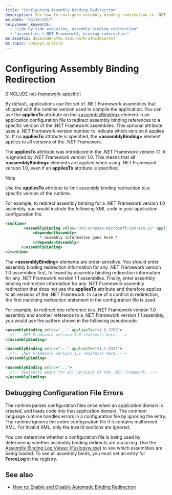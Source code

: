 ```yaml
---
title: "Configuring Assembly Binding Redirection"
description: See how to configure assembly binding redirection in .NET by using the appliesTo attribute in the assemblyBinding element of an application configuration file.
ms.date: "03/30/2017"
helpviewer_keywords:
  - "side-by-side execution, assembly binding redirection"
  - "assemblies [.NET Framework], binding redirection"
ms.assetid: d266cbd8-bf91-41d1-baf0-afbc481a741f
ms.topic: concept-article
---
```

# Configuring Assembly Binding Redirection

[!INCLUDE [net-framework-specific](../includes/net-framework-specific.md)]

By default, applications use the set of .NET Framework assemblies that shipped with the runtime version used to compile the application. You can use the **appliesTo** attribute on the [\<assemblyBinding>](../configure-apps/file-schema/runtime/assemblybinding-element-for-runtime.md) element in an application configuration file to redirect assembly binding references to a specific version of the .NET Framework assemblies. This optional attribute uses a .NET Framework version number to indicate which version it applies to. If no **appliesTo** attribute is specified, the **\<assemblyBinding>** element applies to all versions of the .NET Framework.

 The **appliesTo** attribute was introduced in the .NET Framework version 1.1; it is ignored by .NET Framework version 1.0. This means that all **\<assemblyBinding>** elements are applied when using .NET Framework version 1.0, even if an **appliesTo** attribute is specified.

> [!NOTE]
> Use the **appliesTo** attribute to limit assembly binding redirection to a specific version of the runtime.

 For example, to redirect assembly binding for a .NET Framework version 1.0 assembly, you would include the following XML code in your application configuration file.

```xml
<runtime>
        <assemblyBinding xmlns="urn:schemas-microsoft-com:asm.v1" appliesTo="v1.0.3705">
            <dependentAssembly>
               * assembly information goes here *
            </dependentAssembly>
       </assemblyBinding>
</runtime>
```

 The **\<assemblyBinding>** elements are order-sensitive. You should enter assembly binding redirection information for any .NET Framework version 1.0 assemblies first, followed by assembly binding redirection information for any .NET Framework version 1.1 assemblies. Finally, enter assembly binding redirection information for any .NET Framework assembly redirection that does not use the **appliesTo** attribute and therefore applies to all versions of the .NET Framework. In case of a conflict in redirection, the first matching redirection statement in the configuration file is used.

 For example, to redirect one reference to a .NET Framework version 1.0 assembly and another reference to a .NET Framework version 1.1 assembly, you would use the pattern shown in the following pseudocode.

```xml
<assemblyBinding xmlns="..." appliesTo="v1.0.3705">
  <!-- .NET Framework version 1.0 redirects here. -->
</assemblyBinding>

<assemblyBinding xmlns="..." appliesTo="v1.1.4322">
  <!-- .NET Framework version 1.1 redirects here. -->
</assemblyBinding>

<assemblyBinding xmlns="...">
  <!-- Redirects meant for all versions of the .NET Framework. -->
</assemblyBinding>
```

## Debugging Configuration File Errors

 The runtime parses configuration files once when an application domain is created, and loads code into that application domain. The common language runtime handles errors in a configuration file by ignoring the entry. The runtime ignores the entire configuration file if it contains malformed XML. For invalid XML, only the invalid sections are ignored.

 You can determine whether a configuration file is being used by determining whether assembly binding redirects are occurring. Use the [Assembly Binding Log Viewer (Fuslogvw.exe)](../tools/fuslogvw-exe-assembly-binding-log-viewer.md) to see which assemblies are being loaded. To see all assembly binds, you must set an entry for **ForceLog** in the registry.

## See also

- [How to: Enable and Disable Automatic Binding Redirection](../configure-apps/how-to-enable-and-disable-automatic-binding-redirection.md)
